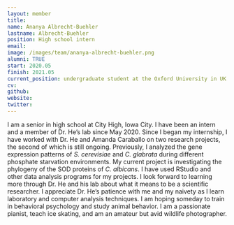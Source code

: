```yaml
---
layout: member
title:
name: Ananya Albrecht-Buehler
lastname: Albrecht-Buehler
position: High school intern
email: 
image: /images/team/ananya-albrecht-buehler.png
alumni: TRUE
start: 2020.05
finish: 2021.05
current_position: undergraduate student at the Oxford University in UK
cv: 
github: 
website: 
twitter: 
---
```


I am a senior in high school at City High, Iowa City. I have been an intern and a member of Dr. He’s lab since May 2020. Since I began my internship, I have worked with Dr. He and Amanda Caraballo on two research projects, the second of which is still ongoing. Previously, I analyzed the gene expression patterns of _S. cerevisiae_ and _C. glabrata_ during different phosphate starvation environments. My current project is investigating the phylogeny of the SOD proteins of _C. albicans_. I have used RStudio and other data analysis programs for my projects. I look forward to learning more through Dr. He and his lab about what it means to be a scientific researcher. I appreciate Dr. He’s patience with me and my naivety as I learn laboratory and computer analysis techniques. I am hoping someday to train in behavioral psychology and study animal behavior. I am a passionate pianist, teach ice skating, and am an amateur but avid wildlife photographer.
